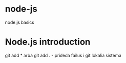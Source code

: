 # node-js

node.js basics

# Node.js introduction

git add \* arba git add . - prideda failus i git lokalia sistema
